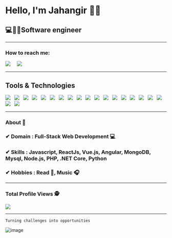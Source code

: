 <h1>Hello, I'm Jahangir 🙋‍♂️</h1>
<h2>💻👨‍💻Software engineer</h2>

<hr>



<h3>How to reach me:</h3>

<a href="https://www.linkedin.com/in/gustavo-soriano-7326b9130"><img src="https://img.shields.io/badge/linkedin-%230077B5.svg?&style=for-the-badge&logo=linkedin&logoColor=white" /></a>&nbsp;&nbsp;&nbsp;&nbsp;
<a href="mailto:sorianox2013@gmail.com"><img src="https://img.shields.io/badge/gmail-%23D14836.svg?&style=for-the-badge&logo=gmail&logoColor=white" /></a>&nbsp;&nbsp;&nbsp;&nbsp;
<hr>

<h2>Tools & Technologies</h2>


<img src="https://img.shields.io/badge/JavaScript%20-%23F7DF1E.svg?&style=for-the-badge&color=F7DF1E" />&nbsp;&nbsp;
<img src="https://img.shields.io/badge/react%20-%23F7DF1E.svg?&style=for-the-badge&color=00D8FF" />&nbsp;&nbsp;
<img src="https://img.shields.io/badge/React Native%20-%23F7DF1E.svg?&style=for-the-badge&color=61DAFB" />&nbsp;&nbsp;
<img src="https://img.shields.io/badge/Angular%20-%23F7DF1E.svg?&style=for-the-badge&color=DD0031" />&nbsp;&nbsp;
<img src="https://img.shields.io/badge/Jquery%20-%23F7DF1E.svg?&style=for-the-badge&color=0769AC" />&nbsp;&nbsp;
<img src="https://img.shields.io/badge/TypeScript%20-%23F7DF1E.svg?&style=for-the-badge&color=3079C6" />&nbsp;&nbsp;
<img src="https://img.shields.io/badge/next.js%20-%23F7DF1E.svg?&style=for-the-badge&color=000000" />&nbsp;&nbsp;
<img src="https://img.shields.io/badge/Vite.js%20-%23F7DF1E.svg?&style=for-the-badge&color=C034EB" />&nbsp;&nbsp;
<img src="https://img.shields.io/badge/Redux%20-%23F7DF1E.svg?&style=for-the-badge&color=7857BC" />&nbsp;&nbsp;
<img src="https://img.shields.io/badge/Figma%20-%23F7DF1E.svg?&style=for-the-badge&color=A259FF" />&nbsp;&nbsp;
<img src="https://img.shields.io/badge/Bootstrap%20-%23F7DF1E.svg?&style=for-the-badge&color=7044A3" />&nbsp;&nbsp;
<img src="https://img.shields.io/badge/Sass%20-%23F7DF1E.svg?&style=for-the-badge&color=CD6799" />&nbsp;&nbsp;
<img src="https://img.shields.io/badge/Tailwindcss%20-%23F7DF1E.svg?&style=for-the-badge&color=65D1EE" />&nbsp;&nbsp;
<img src="https://img.shields.io/badge/Trello%20-%23F7DF1E.svg?&style=for-the-badge&color=0079BF" />&nbsp;&nbsp;
<img src="https://img.shields.io/badge/PHP%20-%23F7DF1E.svg?&style=for-the-badge&color=7A86B8" />&nbsp;&nbsp;
<img src="https://img.shields.io/badge/Node.js%20-%23F7DF1E.svg?&style=for-the-badge&color=6DB35A" />&nbsp;&nbsp;
<img src="https://img.shields.io/badge/MongoDB%20-%23F7DF1E.svg?&style=for-the-badge&color=5C9A37" />&nbsp;&nbsp;
<img src="https://img.shields.io/badge/Git%20-%23F7DF1E.svg?&style=for-the-badge&color=000" />&nbsp;&nbsp;
<img src="https://img.shields.io/badge/GitLab%20-%23F7DF1E.svg?&style=for-the-badge&color=FC6D26" />&nbsp;&nbsp;
<img src="https://img.shields.io/badge/AWS%20-%23F7DF1E.svg?&style=for-the-badge&color=547bab" />&nbsp;&nbsp;
<hr>

### About 📌

### ✔  **Domain :** Full-Stack Web Development 💻
### ✔  **Skills :** Javascript, ReactJs, Vue.js, Angular, MongoDB, Mysql, Node.js, PHP, .NET Core, Python
### ✔  **Hobbies :**  Read 📕, Music 🎧
<hr>

### Total Profile Views :detective: 
<img src="https://profile-counter.glitch.me/gustavosoriano/count.svg" />

<hr>

```
Turning challenges into opportunities
```
![image](https://github.com/gustavoSoriano/gustavosoriano/blob/master/dino.gif)
